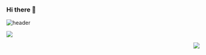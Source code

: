 ### Hi there 👋

<!--
**JeongMin-98/JeongMin-98** is a ✨ _special_ ✨ repository because its `README.md` (this file) appears on your GitHub profile.

Here are some ideas to get you started:

- 🔭 I’m currently working on ...
- 🌱 I’m currently learning ...
- 👯 I’m looking to collaborate on ...
- 🤔 I’m looking for help with ...
- 💬 Ask me about ...
- 📫 How to reach me: ...
- 😄 Pronouns: ...
- ⚡ Fun fact: ...
-->
![header](https://capsule-render.vercel.app/api?text=JeongMin%20Kim&textBg=False&type=rect&color=gradient&customColorList=0,2,2,2,2,3&height=400)

<p align="left">
<img src="https://github-readme-stats.vercel.app/api?username=JeongMin-98">
</p>
<p align="right">
<img src = "http://mazassumnida.wtf/api/generate_badge?boj=jeongmin98">
</p>
